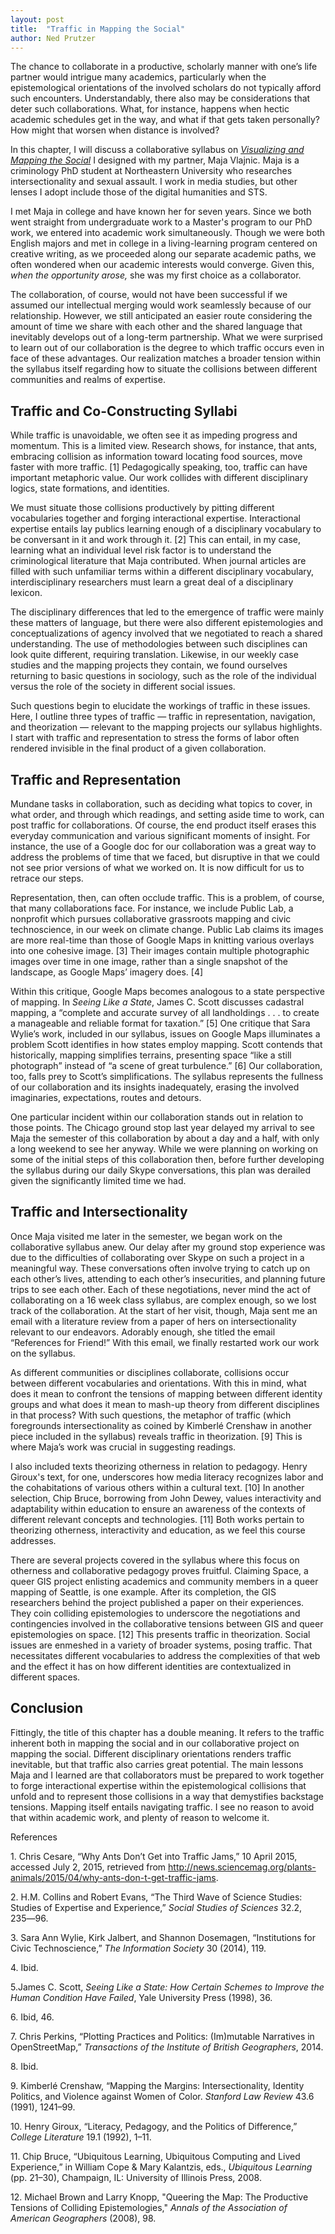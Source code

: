 ```yaml
---
layout: post
title:  "Traffic in Mapping the Social"
author: Ned Prutzer
---
```


The chance to collaborate in a productive, scholarly manner with one’s life partner would intrigue many academics, particularly when the epistemological orientations of the involved scholars do not typically afford such encounters. Understandably, there also may be considerations that deter such collaborations. What, for instance, happens when hectic academic schedules get in the way, and what if that gets taken personally? How might that worsen when distance is involved?

In this chapter, I will discuss a collaborative syllabus on [*Visualizing and Mapping the Social*](https://docs.google.com/document/d/1S1KxYgbSG37cge0QORHkf6HgTX8L2WkAc7eofmneSbk/edit) I designed with my partner, Maja Vlajnic. Maja is a criminology PhD student at Northeastern University who researches intersectionality and sexual assault. I work in media studies, but other lenses I adopt include those of the digital humanities and STS.

I met Maja in college and have known her for seven years. Since we both went straight from undergraduate work to a Master's program to our PhD work, we entered into academic work simultaneously. Though we were both English majors and met in college in a living-learning program centered on creative writing, as we proceeded along our separate academic paths, we often wondered when our academic interests would converge. Given this, *when the opportunity arose,* she was my first choice as a collaborator.

The collaboration, of course, would not have been successful if we assumed our intellectual merging would work seamlessly because of our relationship. However, we still anticipated an easier route considering the amount of time we share with each other and the shared language that inevitably develops out of a long-term partnership. What we were surprised to learn out of our collaboration is the degree to which traffic occurs even in face of these advantages. Our realization matches a broader tension within the syllabus itself regarding how to situate the collisions between different communities and realms of expertise.

## Traffic and Co-Constructing Syllabi

While traffic is unavoidable, we often see it as impeding progress and momentum. This is a limited view. Research shows, for instance, that ants, embracing collision as information toward locating food sources, move faster with more traffic. \[1\] Pedagogically speaking, too, traffic can have important metaphoric value. Our work collides with different disciplinary logics, state formations, and identities.

We must situate those collisions productively by pitting different vocabularies together and forging interactional expertise. Interactional expertise entails lay publics learning enough of a disciplinary vocabulary to be conversant in it and work through it. \[2\] This can entail, in my case, learning what an individual level risk factor is to understand the criminological literature that Maja contributed. When journal articles are filled with such unfamiliar terms within a different disciplinary vocabulary, interdisciplinary researchers must learn a great deal of a disciplinary lexicon.

The disciplinary differences that led to the emergence of traffic were mainly these matters of language, but there were also different epistemologies and conceptualizations of agency involved that we negotiated to reach a shared understanding. The use of methodologies between such disciplines can look quite different, requiring translation. Likewise, in our weekly case studies and the mapping projects they contain, we found ourselves returning to basic questions in sociology, such as the role of the individual versus the role of the society in different social issues.

Such questions begin to elucidate the workings of traffic in these issues. Here, I outline three types of traffic ― traffic in representation, navigation, and theorization ― relevant to the mapping projects our syllabus highlights. I start with traffic and representation to stress the forms of labor often rendered invisible in the final product of a given collaboration.

## Traffic and Representation

Mundane tasks in collaboration, such as deciding what topics to cover, in what order, and through which readings, and setting aside time to work, can post traffic for collaborations. Of course, the end product itself erases this everyday communication and various significant moments of insight. For instance, the use of a Google doc for our collaboration was a great way to address the problems of time that we faced, but disruptive in that we could not see prior versions of what we worked on. It is now difficult for us to retrace our steps.

Representation, then, can often occlude traffic. This is a problem, of course, that many collaborations face. For instance, we include Public Lab, a nonprofit which pursues collaborative grassroots mapping and civic technoscience, in our week on climate change. Public Lab claims its images are more real-time than those of Google Maps in knitting various overlays into one cohesive image. \[3\] Their images contain multiple photographic images over time in one image, rather than a single snapshot of the landscape, as Google Maps’ imagery does. \[4\]

Within this critique, Google Maps becomes analogous to a state perspective of mapping. In *Seeing Like a State*, James C. Scott discusses cadastral mapping, a “complete and accurate survey of all landholdings . . . to create a manageable and reliable format for taxation.” \[5\] One critique that Sara Wylie’s work, included in our syllabus, issues on Google Maps illuminates a problem Scott identifies in how states employ mapping. Scott contends that historically, mapping simplifies terrains, presenting space “like a still photograph” instead of “a scene of great turbulence.” \[6\] Our collaboration, too, falls prey to Scott’s simplifications. The syllabus represents the fullness of our collaboration and its insights inadequately, erasing the involved imaginaries, expectations, routes and detours.

One particular incident within our collaboration stands out in relation to those points. The Chicago ground stop last year delayed my arrival to see Maja the semester of this collaboration by about a day and a half, with only a long weekend to see her anyway. While we were planning on working on some of the initial steps of this collaboration then, before further developing the syllabus during our daily Skype conversations, this plan was derailed given the significantly limited time we had.

## Traffic and Intersectionality

Once Maja visited me later in the semester, we began work on the collaborative syllabus anew. Our delay after my ground stop experience was due to the difficulties of collaborating over Skype on such a project in a meaningful way. These conversations often involve trying to catch up on each other’s lives, attending to each other’s insecurities, and planning future trips to see each other. Each of these negotiations, never mind the act of collaborating on a 16 week class syllabus, are complex enough, so we lost track of the collaboration. At the start of her visit, though, Maja sent me an email with a literature review from a paper of hers on intersectionality relevant to our endeavors. Adorably enough, she titled the email “References for Friend!” With this email, we finally restarted work our work on the syllabus.

As different communities or disciplines collaborate, collisions occur between different vocabularies and orientations. With this in mind, what does it mean to confront the tensions of mapping between different identity groups and what does it mean to mash-up theory from different disciplines in that process? With such questions, the metaphor of traffic (which foregrounds intersectionality as coined by Kimberlé Crenshaw in another piece included in the syllabus) reveals traffic in theorization. \[9\] This is where Maja’s work was crucial in suggesting readings.

I also included texts theorizing otherness in relation to pedagogy. Henry Giroux's text, for one, underscores how media literacy recognizes labor and the cohabitations of various others within a cultural text. \[10\] In another selection, Chip Bruce, borrowing from John Dewey, values interactivity and adaptability within education to ensure an awareness of the contexts of different relevant concepts and technologies. \[11\] Both works pertain to theorizing otherness, interactivity and education, as we feel this course addresses.

There are several projects covered in the syllabus where this focus on otherness and collaborative pedagogy proves fruitful. Claiming Space, a queer GIS project enlisting academics and community members in a queer mapping of Seattle, is one example. After its completion, the GIS researchers behind the project published a paper on their experiences. They coin colliding epistemologies to underscore the negotiations and contingencies involved in the collaborative tensions between GIS and queer epistemologies on space. \[12\] This presents traffic in theorization. Social issues are enmeshed in a variety of broader systems, posing traffic. That necessitates different vocabularies to address the complexities of that web and the effect it has on how different identities are contextualized in different spaces.

## Conclusion

Fittingly, the title of this chapter has a double meaning. It refers to the traffic inherent both in mapping the social and in our collaborative project on mapping the social. Different disciplinary orientations renders traffic inevitable, but that traffic also carries great potential. The main lessons Maja and I learned are that collaborators must be prepared to work together to forge interactional expertise within the epistemological collisions that unfold and to represent those collisions in a way that demystifies backstage tensions. Mapping itself entails navigating traffic. I see no reason to avoid that within academic work, and plenty of reason to welcome it.

References

1\. Chris Cesare, “Why Ants Don’t Get into Traffic Jams,” 10 April 2015, accessed July 2, 2015, retrieved from http://news.sciencemag.org/plants-animals/2015/04/why-ants-don-t-get-traffic-jams.

2\. H.M. Collins and Robert Evans, “The Third Wave of Science Studies: Studies of Expertise and Experience,” *Social Studies of Sciences* 32.2, 235―96.

3\. Sara Ann Wylie, Kirk Jalbert, and Shannon Dosemagen, “Institutions for Civic Technoscience,” *The Information Society* 30 (2014), 119.

4\. Ibid.

5.James C. Scott, *Seeing Like a State: How Certain Schemes to Improve the Human Condition Have Failed*, Yale University Press (1998), 36.

6\. Ibid, 46.

7\. Chris Perkins, “Plotting Practices and Politics: (Im)mutable Narratives in OpenStreetMap,” *Transactions of the Institute of British Geographers*, 2014.

8\. Ibid.

9\. Kimberlé Crenshaw, “Mapping the Margins: Intersectionality, Identity Politics, and Violence against Women of Color. *Stanford Law Review* 43.6 (1991), 1241–99.

10\. Henry Giroux, “Literacy, Pedagogy, and the Politics of Difference,” *College Literature* 19.1 (1992), 1–11.

11\. Chip Bruce, “Ubiquitous Learning, Ubiquitous Computing and Lived Experience,” in William Cope & Mary Kalantzis, eds., *Ubiquitous Learning* (pp. 21–30), Champaign, IL: University of Illinois Press, 2008.

12\. Michael Brown and Larry Knopp, "Queering the Map: The Productive Tensions of Colliding Epistemologies," *Annals of the Association of American Geographers* (2008), 98.
